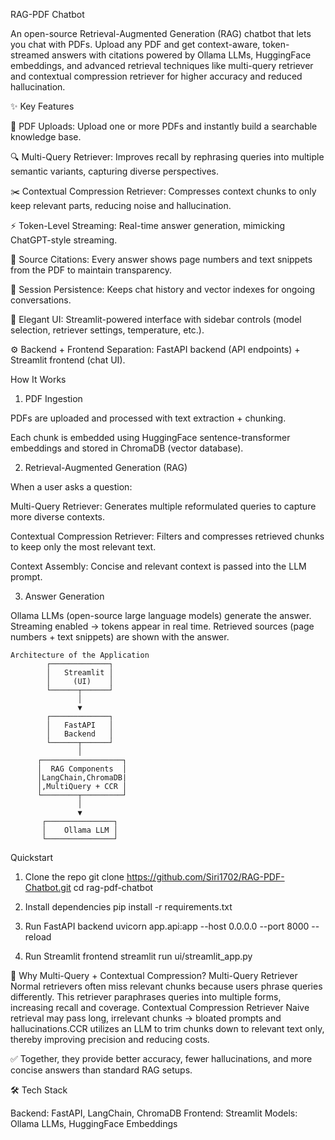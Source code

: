 RAG-PDF Chatbot


An open-source Retrieval-Augmented Generation (RAG) chatbot that lets you chat with PDFs.
Upload any PDF and get context-aware, token-streamed answers with citations powered by Ollama LLMs, HuggingFace embeddings, and advanced retrieval techniques like multi-query retriever and contextual compression retriever for higher accuracy and reduced hallucination.

✨ Key Features

📄 PDF Uploads: Upload one or more PDFs and instantly build a searchable knowledge base.

🔍 Multi-Query Retriever: Improves recall by rephrasing queries into multiple semantic variants, capturing diverse perspectives.

✂️ Contextual Compression Retriever: Compresses context chunks to only keep relevant parts, reducing noise and hallucination.

⚡ Token-Level Streaming: Real-time answer generation, mimicking ChatGPT-style streaming.

📝 Source Citations: Every answer shows page numbers and text snippets from the PDF to maintain transparency.

💾 Session Persistence: Keeps chat history and vector indexes for ongoing conversations.

🎨 Elegant UI: Streamlit-powered interface with sidebar controls (model selection, retriever settings, temperature, etc.).

⚙️ Backend + Frontend Separation: FastAPI backend (API endpoints) + Streamlit frontend (chat UI).

How It Works

1. PDF Ingestion

PDFs are uploaded and processed with text extraction + chunking.

Each chunk is embedded using HuggingFace sentence-transformer embeddings and stored in ChromaDB (vector database).

2. Retrieval-Augmented Generation (RAG)

When a user asks a question:

Multi-Query Retriever: Generates multiple reformulated queries to capture more diverse contexts.

Contextual Compression Retriever: Filters and compresses retrieved chunks to keep only the most relevant text.

Context Assembly: Concise and relevant context is passed into the LLM prompt.

3. Answer Generation

Ollama LLMs (open-source large language models) generate the answer.
Streaming enabled → tokens appear in real time.
Retrieved sources (page numbers + text snippets) are shown with the answer.


    Architecture of the Application
            ┌─────────────┐
            │   Streamlit │
            │     (UI)    │
            └──────┬──────┘
                   │
                   ▼
            ┌─────────────┐
            │   FastAPI   │
            │   Backend   │
            └──────┬──────┘
                   │
          ┌──────────────────┐
          │  RAG Components  │
          │LangChain,ChromaDB|
          │,MultiQuery + CCR │
          └────────┬─────────┘
                   │
                   ▼
           ┌───────────────┐
           │    Ollama LLM │
           └───────────────┘

Quickstart
1. Clone the repo
git clone https://github.com/Siri1702/RAG-PDF-Chatbot.git
cd rag-pdf-chatbot

2. Install dependencies
pip install -r requirements.txt

3. Run FastAPI backend
uvicorn app.api:app --host 0.0.0.0 --port 8000 --reload

4. Run Streamlit frontend
streamlit run ui/streamlit_app.py

🔬 Why Multi-Query + Contextual Compression?
Multi-Query Retriever
Normal retrievers often miss relevant chunks because users phrase queries differently. This retriever paraphrases queries into multiple forms, increasing recall and coverage.
Contextual Compression Retriever
Naive retrieval may pass long, irrelevant chunks → bloated prompts and hallucinations.CCR utilizes an LLM to trim chunks down to relevant text only, thereby improving precision and reducing costs.

✅ Together, they provide better accuracy, fewer hallucinations, and more concise answers than standard RAG setups.

🛠️ Tech Stack

Backend: FastAPI, LangChain, ChromaDB
Frontend: Streamlit
Models: Ollama LLMs, HuggingFace Embeddings
